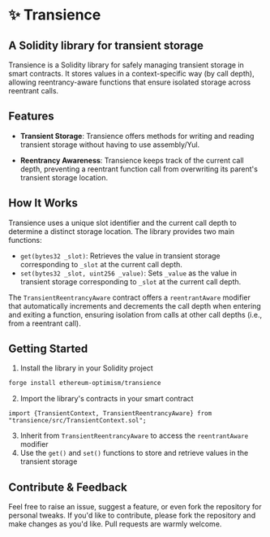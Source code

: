 # ✨ Transience
## A Solidity library for transient storage

Transience is a Solidity library for safely managing transient storage in smart contracts. It stores values in a context-specific way (by call depth), allowing reentrancy-aware functions that ensure isolated storage across reentrant calls.

## Features

- **Transient Storage**: Transience offers methods for writing and reading transient storage without having to use assembly/Yul.

- **Reentrancy Awareness**: Transience keeps track of the current call depth, preventing a reentrant function call from overwriting its parent's transient storage location.

## How It Works

Transience uses a unique slot identifier and the current call depth to determine a distinct storage location.
The library provides two main functions:

- `get(bytes32 _slot)`: Retrieves the value in transient storage corresponding to `_slot` at the current call depth.
- `set(bytes32 _slot, uint256 _value)`: Sets `_value` as the value in transient storage corresponding to `_slot` at the current call depth.

The `TransientReentrancyAware` contract offers a `reentrantAware` modifier that automatically increments and decrements the call depth when entering and exiting a function, ensuring isolation from calls at other call depths (i.e., from a reentrant call).

## Getting Started

1. Install the library in your Solidity project
```bash
forge install ethereum-optimism/transience
```
2. Import the library's contracts in your smart contract
```solidity
import {TransientContext, TransientReentrancyAware} from "transience/src/TransientContext.sol";
```
3. Inherit from `TransientReentrancyAware` to access the `reentrantAware` modifier
4. Use the `get()` and `set()` functions to store and retrieve values in the transient storage

## Contribute & Feedback

Feel free to raise an issue, suggest a feature, or even fork the repository for personal tweaks. If you'd like to contribute, please fork the repository and make changes as you'd like. Pull requests are warmly welcome.
